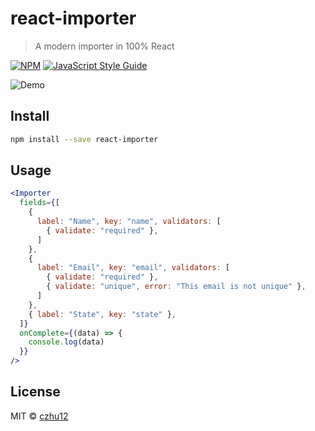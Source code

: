 # react-importer

> A modern importer in 100% React

[![NPM](https://img.shields.io/npm/v/react-importer.svg)](https://www.npmjs.com/package/react-importer) [![JavaScript Style Guide](https://img.shields.io/badge/code_style-standard-brightgreen.svg)](https://standardjs.com)

![Demo](https://github.com/czhu12/react-importer/raw/master/example/public/demo.gif)

## Install

```bash
npm install --save react-importer
```

## Usage

```jsx
<Importer
  fields={[
    {
      label: "Name", key: "name", validators: [
        { validate: "required" },
      ]
    },
    {
      label: "Email", key: "email", validators: [
        { validate: "required" },
        { validate: "unique", error: "This email is not unique" },
      ]
    },
    { label: "State", key: "state" },
  ]}
  onComplete={(data) => {
    console.log(data)
  }}
/>
```

## License

MIT © [czhu12](https://github.com/czhu12)
